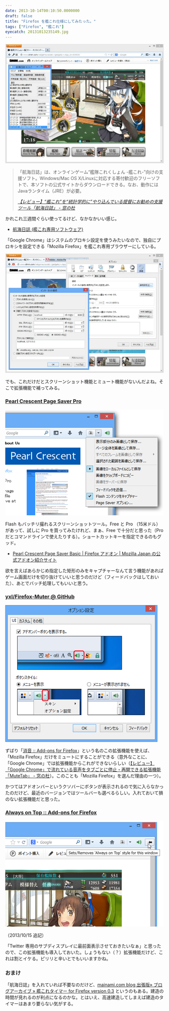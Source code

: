 ```yaml
---
date: 2013-10-14T00:10:50.0000000
draft: false
title: "Firefox を艦これ仕様にしてみたった。"
tags: ["Firefox", "艦これ"]
eyecatch: 20131013235149.jpg
---
```

<p><span itemscope itemtype="http://schema.org/Photograph"><img src="20131013235149.jpg" alt="f:id:daruyanagi:20131013235149j:plain" title="f:id:daruyanagi:20131013235149j:plain" class="hatena-fotolife" itemprop="image"></span></p>

<blockquote cite="http://www.forest.impress.co.jp/docs/news/20131011_619026.html">
<p>「航海日誌」は、オンラインゲーム“艦隊これくしょん -艦これ-”向けの支援ソフト。Windows/Mac OS X/Linuxに対応する寄付歓迎のフリーソフトで、本ソフトの公式サイトからダウンロードできる。なお、動作にはJavaランタイム（JRE）が必要。</p>

<cite><a href="http://www.forest.impress.co.jp/docs/news/20131011_619026.html">&#x3010;&#x30EC;&#x30D3;&#x30E5;&#x30FC;&#x3011;&ldquo;&#x8266;&#x3053;&#x308C;&rdquo;&#x3092;&ldquo;&#x7D71;&#x8A08;&#x5B66;&#x7684;&#x306B;&rdquo;&#x3084;&#x308A;&#x8FBC;&#x3093;&#x3067;&#x3044;&#x308B;&#x63D0;&#x7763;&#x306B;&#x304A;&#x52E7;&#x3081;&#x306E;&#x652F;&#x63F4;&#x30C4;&#x30FC;&#x30EB;&#x300C;&#x822A;&#x6D77;&#x65E5;&#x8A8C;&#x300D; - &#x7A93;&#x306E;&#x675C;</a></cite>
</blockquote>
<p>かれこれ三週間ぐらい使ってるけど、なかなかいい感じ。</p>

<ul>
<li><a href="http://kancolle.sanaechan.net/">&#x822A;&#x6D77;&#x65E5;&#x8A8C; (&#x8266;&#x3053;&#x308C;&#x5C02;&#x7528;&#x30BD;&#x30D5;&#x30C8;&#x30A6;&#x30A7;&#x30A2;)</a></li>
</ul><p>「Google Chrome」はシステムのプロキシ設定を使うみたいなので、独自にプロキシを設定できる「Mozilla Firefox」を艦これ専用ブラウザーにしている。</p><p><span itemscope itemtype="http://schema.org/Photograph"><img src="20131013235424.jpg" alt="f:id:daruyanagi:20131013235424j:plain" title="f:id:daruyanagi:20131013235424j:plain" class="hatena-fotolife" itemprop="image"></span></p><p>でも、これだけだとスクリーンショット機能とミュート機能がないんだよね。そこで拡張機能で補ってみる。</p>

<div class="section">
<h3><a href="http://pearlcrescent.com/products/pagesaver/pro/">Pearl Crescent Page Saver Pro</a></h3>
<p><span itemscope itemtype="http://schema.org/Photograph"><img src="20131013235917.png" alt="f:id:daruyanagi:20131013235917p:plain" title="f:id:daruyanagi:20131013235917p:plain" class="hatena-fotolife" itemprop="image"></span></p><p>Flash もバッチリ撮れるスクリーンショットツール。Free と Pro （15米ドル）があって、試しに Pro を買ってみたけれど、まぁ、Free で十分だと思った（Pro だとコマンドラインで使えたりする）。ショートカットキーを指定できるのもグッド。</p>

<ul>
<li><a href="https://addons.mozilla.jp/firefox/details/10367">Pearl Crescent Page Saver Basic | Firefox &#x30A2;&#x30C9;&#x30AA;&#x30F3; | Mozilla Japan &#x306E;&#x516C;&#x5F0F;&#x30A2;&#x30C9;&#x30AA;&#x30F3;&#x7D39;&#x4ECB;&#x30B5;&#x30A4;&#x30C8;</a></li>
</ul><p>欲を言えばあらかじめ指定した矩形のみをキャプチャーなんて言う機能があればゲーム画面だけを切り抜けていいと思うのだけど（フィードバックはしておいた）、あとでバッチ処理してもいいと思う。</p>

</div>
<div class="section">
<h3><a href="http://yxl.github.io/Firefox-Muter/">yxl/Firefox-Muter @ GitHub</a></h3>
<p><span itemscope itemtype="http://schema.org/Photograph"><img src="20131014000247.png" alt="f:id:daruyanagi:20131014000247p:plain" title="f:id:daruyanagi:20131014000247p:plain" class="hatena-fotolife" itemprop="image"></span></p><p>ずばり「<a href="https://addons.mozilla.org/ja/firefox/addon/muter/">&#x6D88;&#x97F3; :: Add-ons for Firefox</a>」という名のこの拡張機能を使えば、「Mozilla Firefox」だけをミュートにすることができる（意外なことに、「Google Chrome」では拡張機能からこれができないらしい（<a href="http://www.forest.impress.co.jp/docs/review/20131002_617670.html">&#x3010;&#x30EC;&#x30D3;&#x30E5;&#x30FC;&#x3011;&#x300C;Google Chrome&#x300D;&#x3067;&#x6D41;&#x308C;&#x3066;&#x3044;&#x308B;&#x97F3;&#x58F0;&#x3092;&#x30BF;&#x30D6;&#x3054;&#x3068;&#x306B;&#x505C;&#x6B62;&#x30FB;&#x518D;&#x958B;&#x3067;&#x304D;&#x308B;&#x62E1;&#x5F35;&#x6A5F;&#x80FD;&#x300C;MuteTab&#x300D; - &#x7A93;&#x306E;&#x675C;</a>）。このことも「Mozilla Firefox」を選んだ理由の一つ）。</p><p>かつてはアドオンバーというクソバーにボタンが表示されるので気に入らなかったのだけど、最近のバージョンではツールバーも選べるらしい。入れておいて損のない拡張機能だと思った。</p>

</div>
<div class="section">
<h3><a href="https://addons.mozilla.org/ja/firefox/addon/always-on-top/">Always on Top :: Add-ons for Firefox</a></h3>
<p><span itemscope itemtype="http://schema.org/Photograph"><img src="20131015092347.png" alt="f:id:daruyanagi:20131015092347p:plain" title="f:id:daruyanagi:20131015092347p:plain" class="hatena-fotolife" itemprop="image"></span></p><p>（2013/10/15 追記）</p><p>「Twitter 専用のサブディスプレイに最前面表示させておきたいなぁ」と思ったので、この拡張機能も導入しておいた。しょうもない（？）拡張機能だけど、これは割とイケる。ピリリと辛いとでもいいますかね。</p>

</div>
<div class="section">
<h3>おまけ</h3>
<p>「航海日誌」を入れていれば不要なのだけど、<a href="http://miku39.jp/blog/wp/?p=1652">mainami.com blog &#x51FA;&#x5F35;&#x7248;&raquo; &#x30D6;&#x30ED;&#x30B0;&#x30A2;&#x30FC;&#x30AB;&#x30A4;&#x30D6; &raquo; &#x8266;&#x3053;&#x308C;&#x30BF;&#x30A4;&#x30DE;&#x30FC; for Firefox version 0.3</a> というのもある。建造の時間が見れるのが利点になるのかな。とはいえ、高速建造してしまえば建造のタイマーはあまり要らない気がする。</p>

</div>